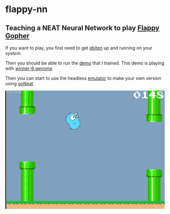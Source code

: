# flappy-nn

## Teaching a NEAT Neural Network to play [Flappy Gopher](https://github.com/hajimehoshi/ebiten/tree/master/examples/flappy)

If you want to play, you first need to get [ebiten](https://github.com/hajimehoshi/ebiten) up and running on your system.

Then you should be able to run the [demo](./demo/) that I trained. This demo is playing with [winner-6.genome](./demo/winner-6.genome)

Then you can start to use the headless [emulator](./simulator.go) to make your own version using [goNeat](https://github.com/yaricom/goNEAT)


![alt text](./flappy-gopher.gif "Gopher in Action")
